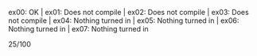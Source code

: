 ex00: OK | ex01: Does not compile | ex02: Does not compile | ex03: Does not compile | ex04: Nothing turned in | ex05: Nothing turned in | ex06: Nothing turned in | ex07: Nothing turned in

25/100
